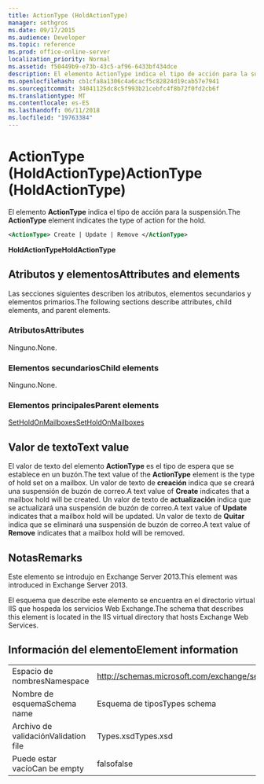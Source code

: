 ```yaml
---
title: ActionType (HoldActionType)
manager: sethgros
ms.date: 09/17/2015
ms.audience: Developer
ms.topic: reference
ms.prod: office-online-server
localization_priority: Normal
ms.assetid: f50449b9-e73b-43c5-af96-6433bf434dce
description: El elemento ActionType indica el tipo de acción para la suspensión.
ms.openlocfilehash: cb1cfa8a1306c4a6cacf5c82824d19cab57e7941
ms.sourcegitcommit: 34041125dc8c5f993b21cebfc4f8b72f0fd2cb6f
ms.translationtype: MT
ms.contentlocale: es-ES
ms.lasthandoff: 06/11/2018
ms.locfileid: "19763384"
---
```

# <a name="actiontype-holdactiontype"></a><span data-ttu-id="d1841-103">ActionType (HoldActionType)</span><span class="sxs-lookup"><span data-stu-id="d1841-103">ActionType (HoldActionType)</span></span>

<span data-ttu-id="d1841-104">El elemento **ActionType** indica el tipo de acción para la suspensión.</span><span class="sxs-lookup"><span data-stu-id="d1841-104">The **ActionType** element indicates the type of action for the hold.</span></span> 
  
```XML
<ActionType> Create | Update | Remove </ActionType>
```

 <span data-ttu-id="d1841-105">**HoldActionType**</span><span class="sxs-lookup"><span data-stu-id="d1841-105">**HoldActionType**</span></span>
## <a name="attributes-and-elements"></a><span data-ttu-id="d1841-106">Atributos y elementos</span><span class="sxs-lookup"><span data-stu-id="d1841-106">Attributes and elements</span></span>

<span data-ttu-id="d1841-107">Las secciones siguientes describen los atributos, elementos secundarios y elementos primarios.</span><span class="sxs-lookup"><span data-stu-id="d1841-107">The following sections describe attributes, child elements, and parent elements.</span></span>
  
### <a name="attributes"></a><span data-ttu-id="d1841-108">Atributos</span><span class="sxs-lookup"><span data-stu-id="d1841-108">Attributes</span></span>

<span data-ttu-id="d1841-109">Ninguno.</span><span class="sxs-lookup"><span data-stu-id="d1841-109">None.</span></span>
  
### <a name="child-elements"></a><span data-ttu-id="d1841-110">Elementos secundarios</span><span class="sxs-lookup"><span data-stu-id="d1841-110">Child elements</span></span>

<span data-ttu-id="d1841-111">Ninguno.</span><span class="sxs-lookup"><span data-stu-id="d1841-111">None.</span></span>
  
### <a name="parent-elements"></a><span data-ttu-id="d1841-112">Elementos principales</span><span class="sxs-lookup"><span data-stu-id="d1841-112">Parent elements</span></span>

[<span data-ttu-id="d1841-113">SetHoldOnMailboxes</span><span class="sxs-lookup"><span data-stu-id="d1841-113">SetHoldOnMailboxes</span></span>](setholdonmailboxes.md)
  
## <a name="text-value"></a><span data-ttu-id="d1841-114">Valor de texto</span><span class="sxs-lookup"><span data-stu-id="d1841-114">Text value</span></span>

<span data-ttu-id="d1841-115">El valor de texto del elemento **ActionType** es el tipo de espera que se establece en un buzón.</span><span class="sxs-lookup"><span data-stu-id="d1841-115">The text value of the **ActionType** element is the type of hold set on a mailbox.</span></span> <span data-ttu-id="d1841-116">Un valor de texto de **creación** indica que se creará una suspensión de buzón de correo.</span><span class="sxs-lookup"><span data-stu-id="d1841-116">A text value of **Create** indicates that a mailbox hold will be created.</span></span> <span data-ttu-id="d1841-117">Un valor de texto de **actualización** indica que se actualizará una suspensión de buzón de correo.</span><span class="sxs-lookup"><span data-stu-id="d1841-117">A text value of **Update** indicates that a mailbox hold will be updated.</span></span> <span data-ttu-id="d1841-118">Un valor de texto de **Quitar** indica que se eliminará una suspensión de buzón de correo.</span><span class="sxs-lookup"><span data-stu-id="d1841-118">A text value of **Remove** indicates that a mailbox hold will be removed.</span></span> 
  
## <a name="remarks"></a><span data-ttu-id="d1841-119">Notas</span><span class="sxs-lookup"><span data-stu-id="d1841-119">Remarks</span></span>

<span data-ttu-id="d1841-120">Este elemento se introdujo en Exchange Server 2013.</span><span class="sxs-lookup"><span data-stu-id="d1841-120">This element was introduced in Exchange Server 2013.</span></span>
  
<span data-ttu-id="d1841-121">El esquema que describe este elemento se encuentra en el directorio virtual IIS que hospeda los servicios Web Exchange.</span><span class="sxs-lookup"><span data-stu-id="d1841-121">The schema that describes this element is located in the IIS virtual directory that hosts Exchange Web Services.</span></span>
  
## <a name="element-information"></a><span data-ttu-id="d1841-122">Información del elemento</span><span class="sxs-lookup"><span data-stu-id="d1841-122">Element information</span></span>

|||
|:-----|:-----|
|<span data-ttu-id="d1841-123">Espacio de nombres</span><span class="sxs-lookup"><span data-stu-id="d1841-123">Namespace</span></span>  <br/> |http://schemas.microsoft.com/exchange/services/2006/types  <br/> |
|<span data-ttu-id="d1841-124">Nombre de esquema</span><span class="sxs-lookup"><span data-stu-id="d1841-124">Schema name</span></span>  <br/> |<span data-ttu-id="d1841-125">Esquema de tipos</span><span class="sxs-lookup"><span data-stu-id="d1841-125">Types schema</span></span>  <br/> |
|<span data-ttu-id="d1841-126">Archivo de validación</span><span class="sxs-lookup"><span data-stu-id="d1841-126">Validation file</span></span>  <br/> |<span data-ttu-id="d1841-127">Types.xsd</span><span class="sxs-lookup"><span data-stu-id="d1841-127">Types.xsd</span></span>  <br/> |
|<span data-ttu-id="d1841-128">Puede estar vacío</span><span class="sxs-lookup"><span data-stu-id="d1841-128">Can be empty</span></span>  <br/> |<span data-ttu-id="d1841-129">falso</span><span class="sxs-lookup"><span data-stu-id="d1841-129">false</span></span>  <br/> |
   

